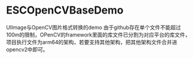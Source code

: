 # ESCOpenCVBaseDemo
UIImage与OpenCV图片格式转换的demo
由于github存在单个文件不能超过100m的限制，OPenCV的framework里面的库文件已分割为对应平台的库文件，项目执行文件为arm64的架构，若要支持其他架构，把其他架构文件合并进opencv2中即可。
